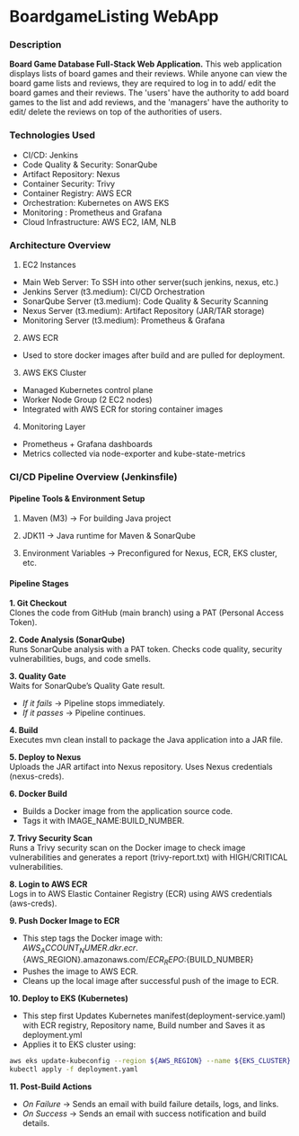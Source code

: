 # BoardgameListing WebApp

### Description

**Board Game Database Full-Stack Web Application.** This web application displays lists of board games and their reviews. While anyone can view the board game lists and reviews, they are required to log in to add/ edit the board games and their reviews. The 'users' have the authority to add board games to the list and add reviews, and the 'managers' have the authority to edit/ delete the reviews on top of the authorities of users.

### Technologies Used

- CI/CD: Jenkins
- Code Quality & Security: SonarQube
- Artifact Repository: Nexus
- Container Security: Trivy
- Container Registry: AWS ECR
- Orchestration: Kubernetes on AWS EKS
- Monitoring : Prometheus and Grafana
- Cloud Infrastructure: AWS EC2, IAM, NLB

### Architecture Overview
1. EC2 Instances<br>
- Main Web Server: To SSH into other server(such jenkins, nexus, etc.)
- Jenkins Server (t3.medium): CI/CD Orchestration
- SonarQube Server (t3.medium): Code Quality & Security Scanning
- Nexus Server (t3.medium): Artifact Repository (JAR/TAR storage)
- Monitoring Server (t3.medium): Prometheus & Grafana

2.  AWS ECR
- Used to store docker images after build and are pulled for deployment.

3. AWS EKS Cluster
- Managed Kubernetes control plane
- Worker Node Group (2 EC2 nodes)
- Integrated with AWS ECR for storing container images

4. Monitoring Layer
- Prometheus + Grafana dashboards
- Metrics collected via node-exporter and kube-state-metrics

### CI/CD Pipeline Overview (Jenkinsfile)

#### Pipeline Tools & Environment Setup
1. Maven (M3) → For building Java project

2. JDK11 → Java runtime for Maven & SonarQube

3. Environment Variables → Preconfigured for Nexus, ECR, EKS cluster, etc.

#### Pipeline Stages

**1. Git Checkout**<br>
Clones the code from GitHub (main branch) using a PAT (Personal Access Token).

**2. Code Analysis (SonarQube)**<br>
Runs SonarQube analysis with a PAT token. Checks code quality, security vulnerabilities, bugs, and code smells.

**3. Quality Gate**<br>
Waits for SonarQube’s Quality Gate result.<br>
- *If it fails* -> Pipeline stops immediately.<br>
- *If it passes* -> Pipeline continues.<br>

**4. Build**<br>
Executes mvn clean install to package the Java application into a JAR file.

**5. Deploy to Nexus**<br>
Uploads the JAR artifact into Nexus repository. Uses Nexus credentials (nexus-creds).

**6. Docker Build**<br>
- Builds a Docker image from the application source code.<br>
- Tags it with IMAGE_NAME:BUILD_NUMBER.<br>

**7. Trivy Security Scan**<br>
Runs a Trivy security scan on the Docker image to check image vulnerabilities and generates a report (trivy-report.txt) with HIGH/CRITICAL vulnerabilities.

**8. Login to AWS ECR**<br>
Logs in to AWS Elastic Container Registry (ECR) using AWS credentials (aws-creds).

**9. Push Docker Image to ECR**<br>
- This step tags the Docker image with:<br>
${AWS_ACCOUNT_NUMER}.dkr.ecr.${AWS_REGION}.amazonaws.com/${ECR_REPO}:${BUILD_NUMBER}<br>
- Pushes the image to AWS ECR.<br>
- Cleans up the local image after successful push of the image to ECR.<br>

**10. Deploy to EKS (Kubernetes)**
- This step first Updates Kubernetes manifest(deployment-service.yaml) with ECR registry, Repository name, Build number and Saves it as deployment.yml<br>
- Applies it to EKS cluster using:<br>
```bash
aws eks update-kubeconfig --region ${AWS_REGION} --name ${EKS_CLUSTER}
kubectl apply -f deployment.yaml
```

**11. Post-Build Actions**
- *On Failure* → Sends an email with build failure details, logs, and links.<br>
- *On Success* → Sends an email with success notification and build details.